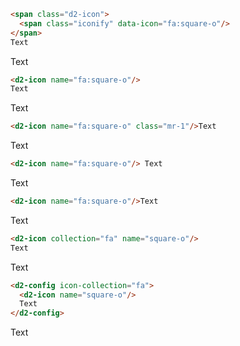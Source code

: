 ``` html
<span class="d2-icon">
  <span class="iconify" data-icon="fa:square-o"/>
</span>
Text
```
<span class="d2-icon">
  <span class="iconify" data-icon="fa:square-o"/>
</span>
Text

``` html
<d2-icon name="fa:square-o"/>
Text
```
<d2-icon name="fa:square-o"/>
Text

``` html
<d2-icon name="fa:square-o" class="mr-1"/>Text
```
<d2-icon name="fa:square-o" class="mr-1"/>Text

``` html
<d2-icon name="fa:square-o"/> Text
```
<d2-icon name="fa:square-o"/> Text

``` html
<d2-icon name="fa:square-o"/>Text
```
<d2-icon name="fa:square-o"/>Text

``` html
<d2-icon collection="fa" name="square-o"/>
Text
```
<d2-icon collection="fa" name="square-o"/>
Text

``` html
<d2-config icon-collection="fa">
  <d2-icon name="square-o"/>
  Text
</d2-config>
```
<d2-config icon-collection="fa">
  <d2-icon name="square-o"/>
  Text
</d2-config>
